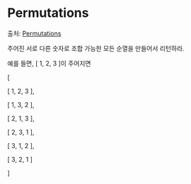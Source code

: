 ﻿# Permutations

출처: [Permutations](https://leetcode.com/problems/permutations/)  

주어진 서로 다른 숫자로 조합 가능한 모든 순열을 만들어서 리턴하라.

예를 들면, [ 1, 2, 3 ]이 주어지면

[  

 [ 1, 2, 3 ], 

 [ 1, 3, 2 ],

 [ 2, 1, 3 ],

 [ 2, 3, 1 ],

 [ 3, 1, 2 ],

 [ 3, 2, 1 ]

]